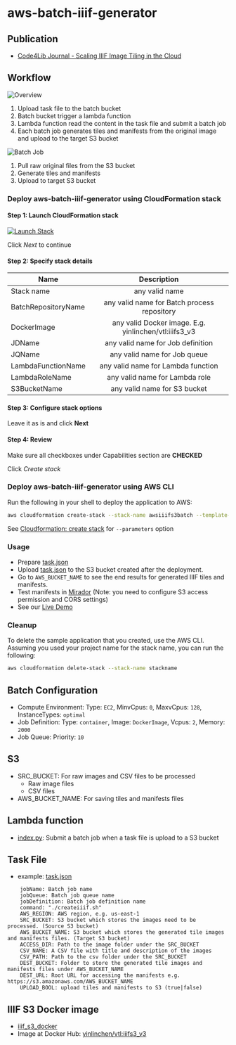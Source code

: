 # aws-batch-iiif-generator
## Publication
* [Code4Lib Journal - Scaling IIIF Image Tiling in the Cloud](https://journal.code4lib.org/articles/14933)

## Workflow
![Overview](images/overview.png "Overview")
1. Upload task file to the batch bucket
2. Batch bucket trigger a lambda function
3. Lambda function read the content in the task file and submit a batch job
4. Each batch job generates tiles and manifests from the original image and upload to the target S3 bucket

![Batch Job](images/batch_job.png "Batch Job")
1. Pull raw original files from the S3 bucket
2. Generate tiles and manifests
3. Upload to target S3 bucket

### Deploy aws-batch-iiif-generator using CloudFormation stack
#### Step 1: Launch CloudFormation stack
[![Launch Stack](https://cdn.rawgit.com/buildkite/cloudformation-launch-stack-button-svg/master/launch-stack.svg)](https://console.aws.amazon.com/cloudformation/home?region=us-east-1#/stacks/new?&templateURL=https://vtdlp-dev-cf.s3.amazonaws.com/awsiiifs3batch.template)

Click *Next* to continue

#### Step 2: Specify stack details

| Name | Description |
|----------|:-------------:|
| Stack name | any valid name |
| BatchRepositoryName | any valid name for Batch process repository |
| DockerImage | any valid Docker image. E.g. yinlinchen/vtl:iiifs3_v3 |
| JDName | any valid name for Job definition |
| JQName | any valid name for Job queue |
| LambdaFunctionName | any valid name for Lambda function |
| LambdaRoleName | any valid name for Lambda role  |
| S3BucketName | any valid name for S3 bucket |

#### Step 3: Configure stack options
Leave it as is and click **Next**

#### Step 4: Review
Make sure all checkboxes under Capabilities section are **CHECKED**

Click *Create stack*

### Deploy aws-batch-iiif-generator using AWS CLI

Run the following in your shell to deploy the application to AWS:
```bash
aws cloudformation create-stack --stack-name awsiiifs3batch --template-body file://awsiiifs3batch.template --capabilities CAPABILITY_NAMED_IAM
```

See [Cloudformation: create stack](https://docs.aws.amazon.com/cli/latest/reference/cloudformation/create-stack.html) for `--parameters` option

### Usage
* Prepare [task.json](examples/task.json) 
* Upload [task.json](examples/task.json) to the S3 bucket created after the deployment.
* Go to `AWS_BUCKET_NAME` to see the end results for generated IIIF tiles and manifests.
* Test manifests in [Mirador](https://projectmirador.org/demo/) (Note: you need to configure S3 access permission and CORS settings)
* See our [Live Demo](https://d2fmsr62h737j1.cloudfront.net/index.html)

### Cleanup

To delete the sample application that you created, use the AWS CLI. Assuming you used your project name for the stack name, you can run the following:

```bash
aws cloudformation delete-stack --stack-name stackname
```

## Batch Configuration
* Compute Environment: Type: `EC2`, MinvCpus: `0`, MaxvCpus: `128`, InstanceTypes: `optimal`
* Job Definition: Type: `container`, Image: `DockerImage`, Vcpus: `2`, Memory: `2000`
* Job Queue: Priority: `10`

## S3
* SRC_BUCKET: For raw images and CSV files to be processed
	* Raw image files
	* CSV files
* AWS_BUCKET_NAME: For saving tiles and manifests files

## Lambda function
* [index.py](src/index.py): Submit a batch job when a task file is upload to a S3 bucket

## Task File
* example: [task.json](examples/task.json)
```
    jobName: Batch job name
    jobQueue: Batch job queue name
    jobDefinition: Batch job definition name
    command: "./createiiif.sh"
    AWS_REGION: AWS region, e.g. us-east-1
    SRC_BUCKET: S3 bucket which stores the images need to be processed. (Source S3 bucket)
    AWS_BUCKET_NAME: S3 bucket which stores the generated tile images and manifests files. (Target S3 bucket)
    ACCESS_DIR: Path to the image folder under the SRC_BUCKET
    CSV_NAME: A CSV file with title and description of the images
    CSV_PATH: Path to the csv folder under the SRC_BUCKET
    DEST_BUCKET: Folder to store the generated tile images and manifests files under AWS_BUCKET_NAME
    DEST_URL: Root URL for accessing the manifests e.g. https://s3.amazonaws.com/AWS_BUCKET_NAME
    UPLOAD_BOOL: upload tiles and manifests to S3 (true|false)
```

## IIIF S3 Docker image
* [iiif_s3_docker](https://github.com/vt-digital-libraries-platform/iiif_s3_docker)
* Image at Docker Hub: [yinlinchen/vtl:iiifs3_v3](https://cloud.docker.com/repository/docker/yinlinchen/vtl/tags)
